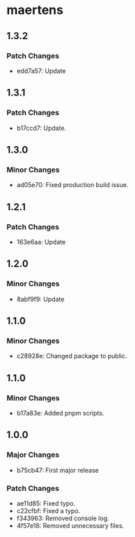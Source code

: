 # maertens

## 1.3.2

### Patch Changes

- edd7a57: Update

## 1.3.1

### Patch Changes

- b17ccd7: Update.

## 1.3.0

### Minor Changes

- ad05e70: Fixed production build issue.

## 1.2.1

### Patch Changes

- 163e6aa: Update

## 1.2.0

### Minor Changes

- 8abf9f9: Update

## 1.1.0

### Minor Changes

- c28928e: Changed package to public.

## 1.1.0

### Minor Changes

- b17a83e: Added pnpm scripts.

## 1.0.0

### Major Changes

- b75cb47: First major release

### Patch Changes

- ae11d85: Fixed typo.
- c22cfbf: Fixed a typo.
- f343963: Removed console log.
- 4f57e18: Removed unnecessary files.
